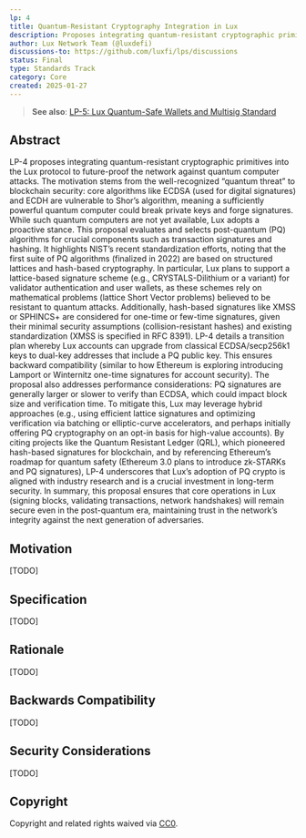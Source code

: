 ```yaml
---
lp: 4
title: Quantum-Resistant Cryptography Integration in Lux
description: Proposes integrating quantum-resistant cryptographic primitives into the Lux protocol to future-proof the network against quantum computer attacks.
author: Lux Network Team (@luxdefi)
discussions-to: https://github.com/luxfi/lps/discussions
status: Final
type: Standards Track
category: Core
created: 2025-01-27
---
```


> **See also**: [LP-5: Lux Quantum-Safe Wallets and Multisig Standard](./lp-5.md)

## Abstract

LP-4 proposes integrating quantum-resistant cryptographic primitives into the Lux protocol to future-proof the network against quantum computer attacks. The motivation stems from the well-recognized “quantum threat” to blockchain security: core algorithms like ECDSA (used for digital signatures) and ECDH are vulnerable to Shor’s algorithm, meaning a sufficiently powerful quantum computer could break private keys and forge signatures. While such quantum computers are not yet available, Lux adopts a proactive stance. This proposal evaluates and selects post-quantum (PQ) algorithms for crucial components such as transaction signatures and hashing. It highlights NIST’s recent standardization efforts, noting that the first suite of PQ algorithms (finalized in 2022) are based on structured lattices and hash-based cryptography. In particular, Lux plans to support a lattice-based signature scheme (e.g., CRYSTALS-Dilithium or a variant) for validator authentication and user wallets, as these schemes rely on mathematical problems (lattice Short Vector problems) believed to be resistant to quantum attacks. Additionally, hash-based signatures like XMSS or SPHINCS+ are considered for one-time or few-time signatures, given their minimal security assumptions (collision-resistant hashes) and existing standardization (XMSS is specified in RFC 8391). LP-4 details a transition plan whereby Lux accounts can upgrade from classical ECDSA/secp256k1 keys to dual-key addresses that include a PQ public key. This ensures backward compatibility (similar to how Ethereum is exploring introducing Lamport or Winternitz one-time signatures for account security). The proposal also addresses performance considerations: PQ signatures are generally larger or slower to verify than ECDSA, which could impact block size and verification time. To mitigate this, Lux may leverage hybrid approaches (e.g., using efficient lattice signatures and optimizing verification via batching or elliptic-curve accelerators, and perhaps initially offering PQ cryptography on an opt-in basis for high-value accounts). By citing projects like the Quantum Resistant Ledger (QRL), which pioneered hash-based signatures for blockchain, and by referencing Ethereum’s roadmap for quantum safety (Ethereum 3.0 plans to introduce zk-STARKs and PQ signatures), LP-4 underscores that Lux’s adoption of PQ crypto is aligned with industry research and is a crucial investment in long-term security. In summary, this proposal ensures that core operations in Lux (signing blocks, validating transactions, network handshakes) will remain secure even in the post-quantum era, maintaining trust in the network’s integrity against the next generation of adversaries.

## Motivation

[TODO]

## Specification

[TODO]

## Rationale

[TODO]

## Backwards Compatibility

[TODO]

## Security Considerations

[TODO]

## Copyright

Copyright and related rights waived via [CC0](../LICENSE.md).